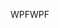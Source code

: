 <span data-ttu-id="6aaa9-101">WPF</span><span class="sxs-lookup"><span data-stu-id="6aaa9-101">WPF</span></span>
